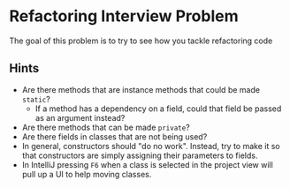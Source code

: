 # Refactoring Interview Problem

The goal of this problem is to try to see how you tackle refactoring code 

## Hints

 - Are there methods that are instance methods that could be made `static`?
   - If a method has a dependency on a field, could that field be passed as an argument instead?
 - Are there methods that can be made `private`?
 - Are there fields in classes that are not being used?
 - In general, constructors should "do no work". Instead, try to make it so that constructors are
 simply assigning their parameters to fields.
 - In IntelliJ pressing `F6` when a class is selected in the project view will pull up a UI to help 
 moving classes.